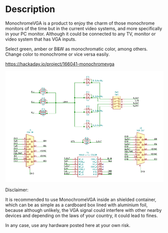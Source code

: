 # Description

MonochromeVGA is a product to enjoy the charm of those monochrome monitors of the time but in the current video systems, and more specifically in your PC monitor. Although it could be connected to any TV, monitor or video system that has VGA inputs.

Select green, amber or B&W as monochromatic color, among others. Change color to monochrome or vice versa easily.

https://hackaday.io/project/166041-monochromevga

![alt text](MonochromeVGA.png "Esquema")

Disclaimer:

It is recommended to use MonochromeVGA inside an shielded container, which can be as simple as a cardboard box lined with aluminium foil, because although unlikely, the VGA signal could interfere with other nearby devices and depending on the laws of your country, it could lead to fines.

In any case, use any hardware posted here at your own risk.
